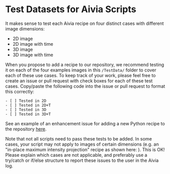 # Test Datasets for Aivia Scripts

It makes sense to test each Aivia recipe on four distinct cases with different image dimensions:

* 2D image
* 2D image with time
* 3D image
* 3D image with time

When you propose to add a recipe to our repository, we recommend testing it on each of the four examples images in this `/TestData/` folder to cover each of these use cases. To keep track of your work, please feel free to create an issue or pull request with check boxes for each of these test cases. Copy/paste the following code into the issue or pull request to format this correctly:

```
- [ ] Tested in 2D
- [ ] Tested in 2D+T
- [ ] Tested in 3D
- [ ] Tested in 3D+T
```

See an example of an enhancement issue for adding a new Python recipe to the repository [here](https://github.com/AiviaCommunity/PythonForAivia/issues/3).

Note that not all scripts need to pass these tests to be added. In some cases, your script may not apply to images of certain dimensions (e.g. an "in-place maximum intensity projection" recipe as shown here: ). This is OK! Please explain which cases are not applicable, and preferably use a try/catch or if/else structure to report these issues to the user in the Aivia log.
